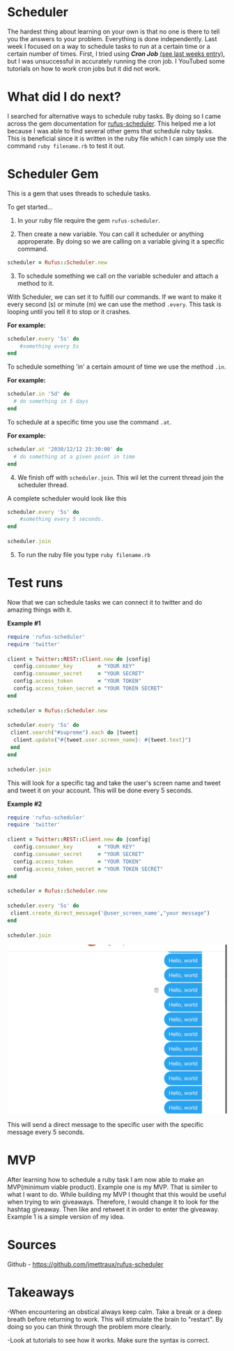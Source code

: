 # Scheduler
The hardest thing about learning on your own is that no one is there to tell you the answers to your problem. Everything is done independently. Last week I focused on a way to schedule tasks to run at a certain time or a certain number of times. First, I tried using _**Cron Job**_ [(see last weeks entry)](entries/entry_six.md), but I was unsuccessful in accurately running the cron job. I YouTubed some tutorials on how to work cron jobs but it did not work.

# What did I do next? 
I searched for alternative ways to schedule ruby tasks. By doing so I came across the gem documentation for [rufus-scheduler](https://github.com/jmettraux/rufus-scheduler). This helped me a lot because I was able to find several other gems that schedule ruby tasks. This is beneficial since it is written in the ruby file which I can simply use the command  `ruby filename.rb` to test it out. 


# Scheduler Gem
This is a gem that uses threads to schedule tasks. 

To get started...

1. In your ruby file require the gem `rufus-scheduler`. 

2. Then create a new variable. You can call it scheduler or anything approperate. By doing so we are calling on a variable giving it a specific command. 

```ruby 
scheduler = Rufus::Scheduler.new
``` 
3. To schedule something we call on the variable scheduler and attach a method to it.

With Scheduler, we can set it to fulfill our commands. If we want to make it every second (s) or minute (m) we can use the method `.every`. This task is looping until you tell it to stop or it crashes. 

**For example:**
```ruby 
scheduler.every '5s' do
    #something every 5s
end 
```
To schedule something 'in' a certain amount of time we use the method `.in`. 

**For example:**

```ruby 
scheduler.in '5d' do
  # do something in 5 days
end
```

To schedule at a specific time you use the command `.at`. 

**For example:**

```ruby
scheduler.at '2030/12/12 23:30:00' do
  # do something at a given point in time
end
```


4. We finish off with `scheduler.join`. This wil let the current thread join the scheduler thread. 

A complete scheduler would look like this 

```ruby 
scheduler.every '5s' do
    #something every 5 seconds.
end

scheduler.join
```

5. To run the ruby file you type `ruby filename.rb`

# Test runs 
Now that we can schedule tasks we can connect it to twitter and do amazing things with it. 

**Example #1**
```ruby 
require 'rufus-scheduler'
require 'twitter'

client = Twitter::REST::Client.new do |config|
  config.consumer_key        = "YOUR KEY"
  config.consumer_secret     = "YOUR SECRET"
  config.access_token        = "YOUR TOKEN"
  config.access_token_secret = "YOUR TOKEN SECRET" 
end

scheduler = Rufus::Scheduler.new

scheduler.every '5s' do
 client.search("#supreme").each do |tweet|
  client.update("#{tweet.user.screen_name}: #{tweet.text}")
 end
end

scheduler.join
```
This will look for a specific tag and take the user's screen name and tweet and tweet it on your account. This will be done every 5 seconds. 


**Example #2**
```ruby 
require 'rufus-scheduler'
require 'twitter'

client = Twitter::REST::Client.new do |config|
  config.consumer_key        = "YOUR KEY"
  config.consumer_secret     = "YOUR SECRET"
  config.access_token        = "YOUR TOKEN"
  config.access_token_secret = "YOUR TOKEN SECRET" 
end

scheduler = Rufus::Scheduler.new

scheduler.every '5s' do
 client.create_direct_message('@user_screen_name',"your message")
end

scheduler.join
```
<img src="../images/direct_5s.png">

This will send a direct message to the specific user with the specific message every 5 seconds. 


# MVP
After learning how to schedule a ruby task I am now able to make an MVP(minimum viable product). Example one is my MVP. That is similer to what I want to do. While building my MVP I thought that this would be useful when trying to win giveaways. Therefore, I would change it to look for the hashtag giveaway. Then like and retweet it in order to enter the giveaway. Example 1 is a simple version of my idea. 


# Sources
Github - https://github.com/jmettraux/rufus-scheduler

# Takeaways 
-When encountering an obstical always keep calm. Take a break or a deep breath before returning to work. This will stimulate the brain to "restart". By doing so you can think through the problem more clearly.

-Look at tutorials to see how it works. Make sure the syntax is correct. 
